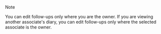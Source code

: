 <!-- markdownlint-disable-file MD041 -->
> [!NOTE]
> You can edit follow-ups only where you are the owner. If you are viewing another associate's diary, you can edit follow-ups only where the selected associate is the owner.

